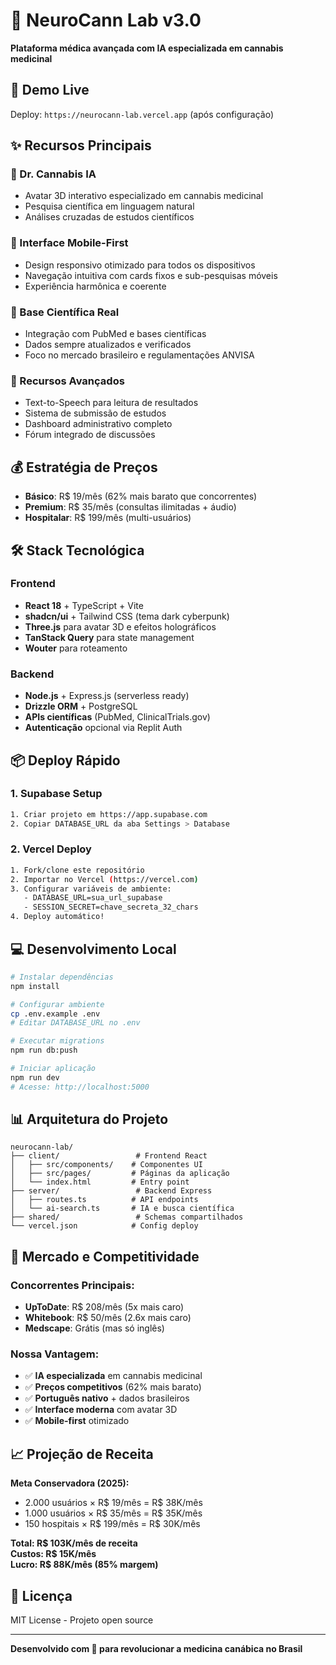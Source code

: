 # 🧬 NeuroCann Lab v3.0

**Plataforma médica avançada com IA especializada em cannabis medicinal**

## 🚀 Demo Live
Deploy: `https://neurocann-lab.vercel.app` (após configuração)

## ✨ Recursos Principais

### 🤖 Dr. Cannabis IA
- Avatar 3D interativo especializado em cannabis medicinal
- Pesquisa científica em linguagem natural
- Análises cruzadas de estudos científicos

### 📱 Interface Mobile-First
- Design responsivo otimizado para todos os dispositivos  
- Navegação intuitiva com cards fixos e sub-pesquisas móveis
- Experiência harmônica e coerente

### 🔬 Base Científica Real
- Integração com PubMed e bases científicas
- Dados sempre atualizados e verificados
- Foco no mercado brasileiro e regulamentações ANVISA

### 🎵 Recursos Avançados
- Text-to-Speech para leitura de resultados
- Sistema de submissão de estudos
- Dashboard administrativo completo
- Fórum integrado de discussões

## 💰 Estratégia de Preços

- **Básico**: R$ 19/mês (62% mais barato que concorrentes)
- **Premium**: R$ 35/mês (consultas ilimitadas + áudio)  
- **Hospitalar**: R$ 199/mês (multi-usuários)

## 🛠️ Stack Tecnológica

### Frontend
- **React 18** + TypeScript + Vite
- **shadcn/ui** + Tailwind CSS (tema dark cyberpunk)
- **Three.js** para avatar 3D e efeitos holográficos
- **TanStack Query** para state management
- **Wouter** para roteamento

### Backend  
- **Node.js** + Express.js (serverless ready)
- **Drizzle ORM** + PostgreSQL
- **APIs científicas** (PubMed, ClinicalTrials.gov)
- **Autenticação** opcional via Replit Auth

## 📦 Deploy Rápido

### 1. Supabase Setup
```bash
1. Criar projeto em https://app.supabase.com
2. Copiar DATABASE_URL da aba Settings > Database  
```

### 2. Vercel Deploy
```bash
1. Fork/clone este repositório
2. Importar no Vercel (https://vercel.com)
3. Configurar variáveis de ambiente:
   - DATABASE_URL=sua_url_supabase
   - SESSION_SECRET=chave_secreta_32_chars
4. Deploy automático!
```

## 💻 Desenvolvimento Local

```bash
# Instalar dependências
npm install

# Configurar ambiente
cp .env.example .env
# Editar DATABASE_URL no .env

# Executar migrations  
npm run db:push

# Iniciar aplicação
npm run dev
# Acesse: http://localhost:5000
```

## 📊 Arquitetura do Projeto

```
neurocann-lab/
├── client/                 # Frontend React
│   ├── src/components/    # Componentes UI
│   ├── src/pages/         # Páginas da aplicação
│   └── index.html         # Entry point
├── server/                 # Backend Express
│   ├── routes.ts          # API endpoints
│   └── ai-search.ts       # IA e busca científica
├── shared/                 # Schemas compartilhados
└── vercel.json            # Config deploy
```

## 🎯 Mercado e Competitividade

### Concorrentes Principais:
- **UpToDate**: R$ 208/mês (5x mais caro)
- **Whitebook**: R$ 50/mês (2.6x mais caro)  
- **Medscape**: Grátis (mas só inglês)

### Nossa Vantagem:
- ✅ **IA especializada** em cannabis medicinal
- ✅ **Preços competitivos** (62% mais barato)
- ✅ **Português nativo** + dados brasileiros
- ✅ **Interface moderna** com avatar 3D
- ✅ **Mobile-first** otimizado

## 📈 Projeção de Receita

**Meta Conservadora (2025):**
- 2.000 usuários × R$ 19/mês = R$ 38K/mês
- 1.000 usuários × R$ 35/mês = R$ 35K/mês  
- 150 hospitais × R$ 199/mês = R$ 30K/mês

**Total: R$ 103K/mês de receita**  
**Custos: R$ 15K/mês**  
**Lucro: R$ 88K/mês (85% margem)**

## 📄 Licença

MIT License - Projeto open source

---

**Desenvolvido com 💚 para revolucionar a medicina canábica no Brasil**